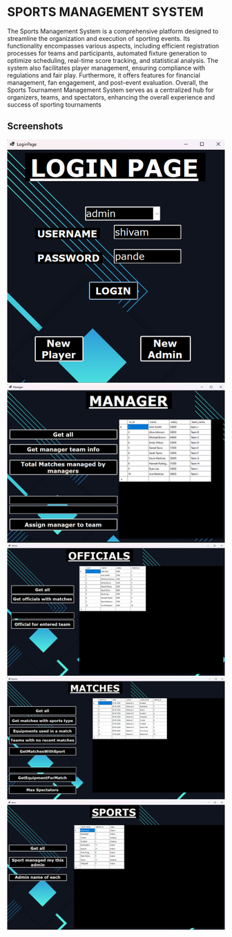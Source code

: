 # SPORTS MANAGEMENT SYSTEM

The Sports  Management System is a comprehensive platform designed to streamline
the organization and execution of sporting events. Its functionality encompasses various aspects,
including efficient registration processes for teams and participants, automated fixture generation
to optimize scheduling, real-time score tracking, and statistical analysis. The system also facilitates
player management, ensuring compliance with regulations and fair play. Furthermore, it offers
features for financial management, fan engagement, and post-event evaluation. Overall, the Sports
Tournament Management System serves as a centralized hub for organizers, teams, and spectators,
enhancing the overall experience and success of sporting tournaments

## Screenshots

![App Screenshot](https://github.com/ShivamPande18/SportManagementSystem/blob/main/Screenshot/img%20(1).jpeg)
![App Screenshot](https://github.com/ShivamPande18/SportManagementSystem/blob/main/Screenshot/img%20(2).jpeg)
![App Screenshot](https://github.com/ShivamPande18/SportManagementSystem/blob/main/Screenshot/img%20(3).jpeg)
![App Screenshot](https://github.com/ShivamPande18/SportManagementSystem/blob/main/Screenshot/img%20(4).jpeg)
![App Screenshot](https://github.com/ShivamPande18/SportManagementSystem/blob/main/Screenshot/img%20(5).jpeg)
